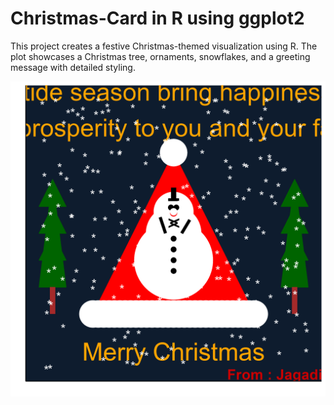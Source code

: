 # Christmas-Card in R using ggplot2

This project creates a festive Christmas-themed visualization using R. The plot showcases a Christmas tree, ornaments, snowflakes, and a greeting message with detailed styling.

![](christmas_card.png)